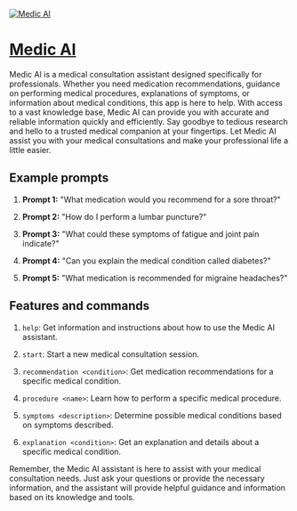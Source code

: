[![Medic AI](https://files.oaiusercontent.com/file-mQzEgR3DlK8CEPFGGKzJyS0F?se=2123-10-17T22%3A32%3A35Z&sp=r&sv=2021-08-06&sr=b&rscc=max-age%3D31536000%2C%20immutable&rscd=attachment%3B%20filename%3D92010a23-ac88-4677-af20-f038b5ae4e30.png&sig=u6lJTtQv0JRLKr4H/W1tedERvJ811ZJDC/pmytevmUs%3D)](https://chat.openai.com/g/g-CosjVP1Mo-medic-ai)

# [Medic AI](https://chat.openai.com/g/g-CosjVP1Mo-medic-ai)

Medic AI is a medical consultation assistant designed specifically for professionals. Whether you need medication recommendations, guidance on performing medical procedures, explanations of symptoms, or information about medical conditions, this app is here to help. With access to a vast knowledge base, Medic AI can provide you with accurate and reliable information quickly and efficiently. Say goodbye to tedious research and hello to a trusted medical companion at your fingertips. Let Medic AI assist you with your medical consultations and make your professional life a little easier.

## Example prompts

1. **Prompt 1:** "What medication would you recommend for a sore throat?"

2. **Prompt 2:** "How do I perform a lumbar puncture?"

3. **Prompt 3:** "What could these symptoms of fatigue and joint pain indicate?"

4. **Prompt 4:** "Can you explain the medical condition called diabetes?"

5. **Prompt 5:** "What medication is recommended for migraine headaches?"

## Features and commands

1. `help`: Get information and instructions about how to use the Medic AI assistant.

2. `start`: Start a new medical consultation session.

3. `recommendation <condition>`: Get medication recommendations for a specific medical condition.

4. `procedure <name>`: Learn how to perform a specific medical procedure.

5. `symptoms <description>`: Determine possible medical conditions based on symptoms described.

6. `explanation <condition>`: Get an explanation and details about a specific medical condition.

Remember, the Medic AI assistant is here to assist with your medical consultation needs. Just ask your questions or provide the necessary information, and the assistant will provide helpful guidance and information based on its knowledge and tools.